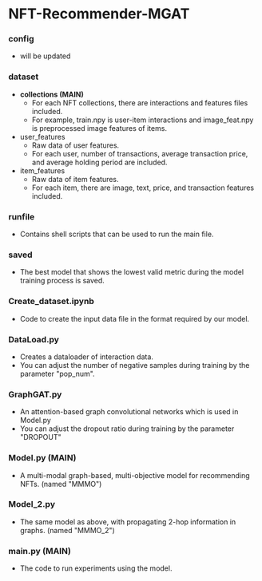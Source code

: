 # NFT-Recommender-MGAT

### config
- will be updated

### dataset
- **collections (MAIN)**
  - For each NFT collections, there are interactions and features files included.
  - For example, train.npy is user-item interactions and image_feat.npy is preprocessed image features of items.
- user_features
  - Raw data of user features.
  - For each user, number of transactions, average transaction price, and average holding period are included.
- item_features
  - Raw data of item features.
  - For each item, there are image, text, price, and transaction features included.

### runfile
- Contains shell scripts that can be used to run the main file.

### saved
- The best model that shows the lowest valid metric during the model training process is saved.

### Create_dataset.ipynb
- Code to create the input data file in the format required by our model.

### DataLoad.py
- Creates a dataloader of interaction data.
- You can adjust the number of negative samples during training by the parameter "pop_num".

### GraphGAT.py
- An attention-based graph convolutional networks which is used in Model.py
- You can adjust the dropout ratio during training by the parameter "DROPOUT"

### Model.py (MAIN)
- A multi-modal graph-based, multi-objective model for recommending NFTs. (named "MMMO")

### Model_2.py
- The same model as above, with propagating 2-hop information in graphs. (named "MMMO_2")

### main.py (MAIN)
- The code to run experiments using the model.
